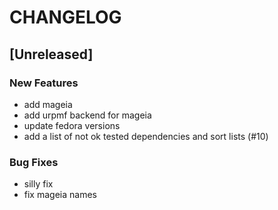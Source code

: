 # CHANGELOG

## [Unreleased]

### New Features

- add mageia
- add urpmf backend for mageia
- update fedora versions
- add a list of not ok tested dependencies and sort lists (#10)

### Bug Fixes

- silly fix
- fix mageia names



